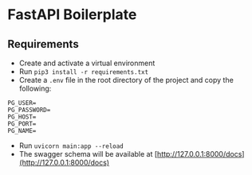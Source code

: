 # FastAPI Boilerplate

##

## Requirements

- Create and activate a virtual environment
- Run `pip3 install -r requirements.txt`
- Create a `.env` file in the root directory of the project and copy the following:

```
PG_USER=
PG_PASSWORD=
PG_HOST=
PG_PORT=
PG_NAME=
```

- Run `uvicorn main:app --reload`
- The swagger schema will be available at [http://127.0.0.1:8000/docs](http://127.0.0.1:8000/docs)

##
